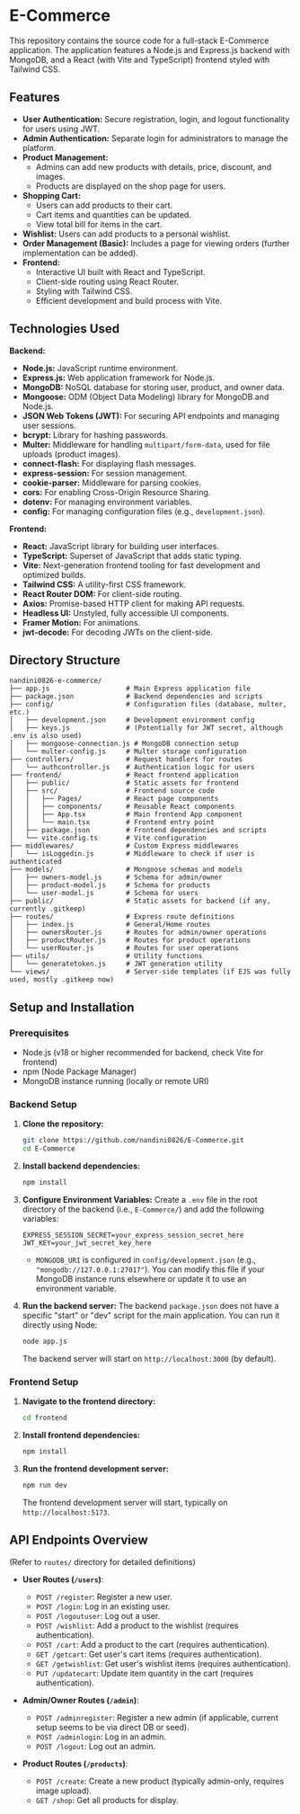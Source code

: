 # E-Commerce

This repository contains the source code for a full-stack E-Commerce application. The application features a Node.js and Express.js backend with MongoDB, and a React (with Vite and TypeScript) frontend styled with Tailwind CSS.

## Features

*   **User Authentication:** Secure registration, login, and logout functionality for users using JWT.
*   **Admin Authentication:** Separate login for administrators to manage the platform.
*   **Product Management:**
    *   Admins can add new products with details, price, discount, and images.
    *   Products are displayed on the shop page for users.
*   **Shopping Cart:**
    *   Users can add products to their cart.
    *   Cart items and quantities can be updated.
    *   View total bill for items in the cart.
*   **Wishlist:** Users can add products to a personal wishlist.
*   **Order Management (Basic):** Includes a page for viewing orders (further implementation can be added).
*   **Frontend:**
    *   Interactive UI built with React and TypeScript.
    *   Client-side routing using React Router.
    *   Styling with Tailwind CSS.
    *   Efficient development and build process with Vite.

## Technologies Used

**Backend:**

*   **Node.js:** JavaScript runtime environment.
*   **Express.js:** Web application framework for Node.js.
*   **MongoDB:** NoSQL database for storing user, product, and owner data.
*   **Mongoose:** ODM (Object Data Modeling) library for MongoDB and Node.js.
*   **JSON Web Tokens (JWT):** For securing API endpoints and managing user sessions.
*   **bcrypt:** Library for hashing passwords.
*   **Multer:** Middleware for handling `multipart/form-data`, used for file uploads (product images).
*   **connect-flash:** For displaying flash messages.
*   **express-session:** For session management.
*   **cookie-parser:** Middleware for parsing cookies.
*   **cors:** For enabling Cross-Origin Resource Sharing.
*   **dotenv:** For managing environment variables.
*   **config:** For managing configuration files (e.g., `development.json`).

**Frontend:**

*   **React:** JavaScript library for building user interfaces.
*   **TypeScript:** Superset of JavaScript that adds static typing.
*   **Vite:** Next-generation frontend tooling for fast development and optimized builds.
*   **Tailwind CSS:** A utility-first CSS framework.
*   **React Router DOM:** For client-side routing.
*   **Axios:** Promise-based HTTP client for making API requests.
*   **Headless UI:** Unstyled, fully accessible UI components.
*   **Framer Motion:** For animations.
*   **jwt-decode:** For decoding JWTs on the client-side.

## Directory Structure

```
nandini0826-e-commerce/
├── app.js                   # Main Express application file
├── package.json             # Backend dependencies and scripts
├── config/                  # Configuration files (database, multer, etc.)
│   ├── development.json     # Development environment config
│   ├── keys.js              # (Potentially for JWT secret, although .env is also used)
│   ├── mongoose-connection.js # MongoDB connection setup
│   └── multer-config.js     # Multer storage configuration
├── controllers/             # Request handlers for routes
│   └── authcontroller.js    # Authentication logic for users
├── frontend/                # React frontend application
│   ├── public/              # Static assets for frontend
│   ├── src/                 # Frontend source code
│   │   ├── Pages/           # React page components
│   │   ├── components/      # Reusable React components
│   │   ├── App.tsx          # Main frontend App component
│   │   └── main.tsx         # Frontend entry point
│   ├── package.json         # Frontend dependencies and scripts
│   └── vite.config.ts       # Vite configuration
├── middlewares/             # Custom Express middlewares
│   └── isLoggedin.js        # Middleware to check if user is authenticated
├── models/                  # Mongoose schemas and models
│   ├── owners-model.js      # Schema for admin/owner
│   ├── product-model.js     # Schema for products
│   └── user-model.js        # Schema for users
├── public/                  # Static assets for backend (if any, currently .gitkeep)
├── routes/                  # Express route definitions
│   ├── index.js             # General/Home routes
│   ├── ownersRouter.js      # Routes for admin/owner operations
│   ├── productRouter.js     # Routes for product operations
│   └── userRouter.js        # Routes for user operations
├── utils/                   # Utility functions
│   └── generatetoken.js     # JWT generation utility
└── views/                   # Server-side templates (if EJS was fully used, mostly .gitkeep now)
```

## Setup and Installation

### Prerequisites

*   Node.js (v18 or higher recommended for backend, check Vite for frontend)
*   npm (Node Package Manager)
*   MongoDB instance running (locally or remote URI)

### Backend Setup

1.  **Clone the repository:**
    ```bash
    git clone https://github.com/nandini0826/E-Commerce.git
    cd E-Commerce
    ```

2.  **Install backend dependencies:**
    ```bash
    npm install
    ```

3.  **Configure Environment Variables:**
    Create a `.env` file in the root directory of the backend (i.e., `E-Commerce/`) and add the following variables:
    ```env
    EXPRESS_SESSION_SECRET=your_express_session_secret_here
    JWT_KEY=your_jwt_secret_key_here
    ```
    *   `MONGODB_URI` is configured in `config/development.json` (e.g., `"mongodb://127.0.0.1:27017"`). You can modify this file if your MongoDB instance runs elsewhere or update it to use an environment variable.

4.  **Run the backend server:**
    The backend `package.json` does not have a specific "start" or "dev" script for the main application. You can run it directly using Node:
    ```bash
    node app.js
    ```
    The backend server will start on `http://localhost:3000` (by default).

### Frontend Setup

1.  **Navigate to the frontend directory:**
    ```bash
    cd frontend
    ```

2.  **Install frontend dependencies:**
    ```bash
    npm install
    ```

3.  **Run the frontend development server:**
    ```bash
    npm run dev
    ```
    The frontend development server will start, typically on `http://localhost:5173`.

## API Endpoints Overview

(Refer to `routes/` directory for detailed definitions)

*   **User Routes (`/users`)**:
    *   `POST /register`: Register a new user.
    *   `POST /login`: Log in an existing user.
    *   `POST /logoutuser`: Log out a user.
    *   `POST /wishlist`: Add a product to the wishlist (requires authentication).
    *   `POST /cart`: Add a product to the cart (requires authentication).
    *   `GET /getcart`: Get user's cart items (requires authentication).
    *   `GET /getwishlist`: Get user's wishlist items (requires authentication).
    *   `PUT /updatecart`: Update item quantity in the cart (requires authentication).

*   **Admin/Owner Routes (`/admin`)**:
    *   `POST /adminregister`: Register a new admin (if applicable, current setup seems to be via direct DB or seed).
    *   `POST /adminlogin`: Log in an admin.
    *   `POST /logout`: Log out an admin.

*   **Product Routes (`/products`)**:
    *   `POST /create`: Create a new product (typically admin-only, requires image upload).
    *   `GET /shop`: Get all products for display. 
 
